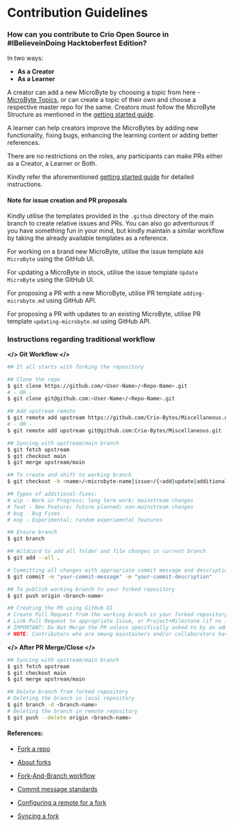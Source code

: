 # Contribution Guidelines



### How can you contribute to Crio Open Source in #IBelieveinDoing Hacktoberfest Edition?



In two ways:

- **As a Creator**
- **As a Learner**



A creator can add a new MicroByte by choosing a topic from here - [MicroByte Topics](https://docs.google.com/spreadsheets/d/15SY0OvF-ruqVtvWUogxRg51m6J5VZhbyGECPYIsQdi8/edit?usp=sharing), or can create a topic of their own and choose a respective master repo for the same. Creators must follow the MicroByte Structure as mentioned in the [getting started guide](https://docs.google.com/document/d/1WYVo-O1--RX3hGr6hxPRm6Mz_ky1ErNDUfUZv6oEw_s/edit#heading=h.bc09i7s92ri9). 



A learner can help creators improve the MicroBytes by adding new functionality, fixing bugs, enhancing the learning content or adding better references. 

There are no restrictions on the roles, any participants can make PRs either as a Creator, a Learner or Both. 

Kindly refer the aforementioned [getting started guide](https://docs.google.com/document/d/1WYVo-O1--RX3hGr6hxPRm6Mz_ky1ErNDUfUZv6oEw_s/edit#heading=h.bc09i7s92ri9) for detailed instructions.

#### Note for issue creation and PR proposals

Kindly utilise the templates provided in the `.github` directory of the main branch to create relative issues and PRs. You can also go adventurous if you have something fun in your mind, but kindly maintain a similar workflow by taking the already available templates as a reference.

For working on a brand new MicroByte, utilise the issue template `Add MicroByte` using the GitHub UI.

For updating a MicroByte in stock, utilise the issue template `Update MicroByte` using the GitHub UI.

For proposing a PR with a new MicroByte, utilise PR template `adding-microbyte.md` using GitHub API.

For proposing a PR with updates to an existing MicroByte, utilise PR template `updating-microbyte.md` using GitHub API.



### Instructions regarding traditional workflow

**</> Git Workflow </>**

```bash
## It all starts with forking the repository

## Clone the repo
$ git clone https://github.com/<User-Name>/<Repo-Name>.git
# - OR -
$ git clone git@github.com:<User-Name>/<Repo-Name>.git

## Add upstream remote
$ git remote add upstream https://github.com/Crio-Bytes/Miscellaneous.git
# - OR -
$ git remote add upstream git@github.com:Crio-Bytes/Miscellaneous.git

## Syncing with upstream/main branch
$ git fetch upstream
$ git checkout main
$ git merge upstream/main

## To create and shift to working branch
$ git checkout -b <name>/<microbyte-name|issue>/{<add|update|additional-fixes>}

## Types of additional-fixes:
# wip - Work in Progress; long term work; mainstream changes
# feat - New Feature; future planned; non-mainstream changes
# bug - Bug Fixes
# exp - Experimental; random experiemntal features

## Ensure branch
$ git branch

## Wildcard to add all folder and file changes in current branch
$ git add --all .

# Committing all changes with appropriate commit message and description
$ git commit -m "your-commit-message" -m "your-commit-description"

## To publish working branch to your forked repository
$ git push origin <branch-name>

## Creating the PR using GitHub UI
# Create Pull Request from the working branch in your forked repository to the master branch in the upstream repository
# Link Pull Request to appropriate Issue, or Project+Milestone (if no issue created)
# IMPORTANT: Do Not Merge the PR unless specifically asked to by an admin or approved by at least 2-3 maintainers.
# NOTE: Contributors who are among maintainers and/or collaborators have merge permissions.

```



**</> After PR Merge/Close </>**

```bash
## Syncing with upstream/main branch
$ git fetch upstream
$ git checkout main
$ git merge upstream/main

## Delete branch from forked repository
# Deleting the branch in local repository
$ git branch -d <branch-name>
# Deleting the branch in remote repository
$ git push --delete origin <branch-name>
```



#### References:

- [Fork a repo](https://docs.github.com/en/free-pro-team@latest/github/getting-started-with-github/fork-a-repo)

- [About forks](https://docs.github.com/en/free-pro-team@latest/github/collaborating-with-issues-and-pull-requests/about-forks)
- [Fork-And-Branch workflow](https://blog.scottlowe.org/2015/01/27/using-fork-branch-git-workflow/)

- [Commit message standards](https://chris.beams.io/posts/git-commit/)
- [Configuring a remote for a fork](https://docs.github.com/en/free-pro-team@latest/github/collaborating-with-issues-and-pull-requests/configuring-a-remote-for-a-fork)
- [Syncing a fork](https://docs.github.com/en/free-pro-team@latest/github/collaborating-with-issues-and-pull-requests/syncing-a-fork)
